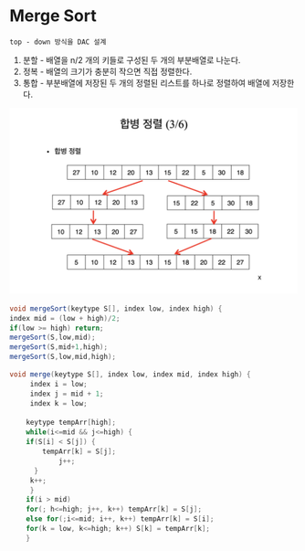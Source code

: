 # Merge Sort
`top - down 방식을 DAC 설계`

1. 분할 - 배열을 n/2 개의 키들로 구성된 두 개의 부분배열로 나눈다.
2. 정복 - 배열의 크기가 충분히 작으면 직접 정렬한다.
3. 통합 - 부분배열에 저장된 두 개의 정렬된 리스트를 하나로 정렬하여 배열에 저장한다. 

![App Screenshot](/Merge_Sort/Merge.png)

```java
void mergeSort(keytype S[], index low, index high) {
index mid = (low + high)/2;
if(low >= high) return;
mergeSort(S,low,mid);
mergeSort(S,mid+1,high);
mergeSort(S,low,mid,high);
```

```java
void merge(keytype S[], index low, index mid, index high) {
	 index i = low;
	 index j = mid + 1;
	 index k = low;
	
	keytype tempArr[high];
	while(i<=mid && j<=high) {
	if(S[i] < S[j]) {
		tempArr[k] = S[j];
			j++;
	  }
	 k++;
	 }
	if(i > mid) 
	for(; h<=high; j++, k++) tempArr[k] = S[j];
	else for(;i<=mid; i++, k++) tempArr[k] = S[i];
	for(k = low, k<=high; k++) S[k] = tempArr[k];
	}
```
